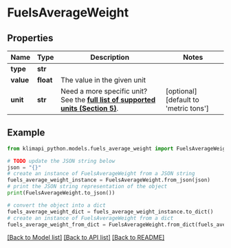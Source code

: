 # FuelsAverageWeight


## Properties

Name | Type | Description | Notes
------------ | ------------- | ------------- | -------------
**type** | **str** |  | 
**value** | **float** | The value in the given unit | 
**unit** | **str** | Need a more specific unit? See the **[full list of supported units (Section 5)](https://convert.js.org/types/_unitsbymeasureraw)**. | [optional] [default to 'metric tons']

## Example

```python
from klimapi_python.models.fuels_average_weight import FuelsAverageWeight

# TODO update the JSON string below
json = "{}"
# create an instance of FuelsAverageWeight from a JSON string
fuels_average_weight_instance = FuelsAverageWeight.from_json(json)
# print the JSON string representation of the object
print(FuelsAverageWeight.to_json())

# convert the object into a dict
fuels_average_weight_dict = fuels_average_weight_instance.to_dict()
# create an instance of FuelsAverageWeight from a dict
fuels_average_weight_from_dict = FuelsAverageWeight.from_dict(fuels_average_weight_dict)
```
[[Back to Model list]](../README.md#documentation-for-models) [[Back to API list]](../README.md#documentation-for-api-endpoints) [[Back to README]](../README.md)



